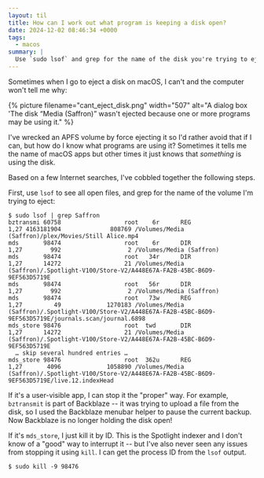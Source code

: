 ```yaml
---
layout: til
title: How can I work out what program is keeping a disk open?
date: 2024-12-02 08:46:34 +0000
tags:
  - macos
summary: |
  Use `sudo lsof` and grep for the name of the disk you're trying to eject.
---
```

Sometimes when I go to eject a disk on macOS, I can't and the computer won't tell me why:

{%
  picture
  filename="cant_eject_disk.png"
  width="507"
  alt="A dialog box 'The disk “Media (Saffron)” wasn't ejected because one or more programs may be using it."
%}

I've wrecked an APFS volume by force ejecting it so I'd rather avoid that if I can, but how do I know what programs are using it?
Sometimes it tells me the name of macOS apps but other times it just knows that *something* is using the disk.

Based on a few Internet searches, I've cobbled together the following steps.

First, use `lsof` to see all open files, and grep for the name of the volume I'm trying to eject:

```console
$ sudo lsof | grep Saffron
bztransmi 60758                  root    6r      REG               1,27 4163181904              808769 /Volumes/Media (Saffron)/plex/Movies/Still Alice.mp4
mds       98474                  root    6r      DIR               1,27        992                   2 /Volumes/Media (Saffron)
mds       98474                  root   34r      DIR               1,27      14272                  21 /Volumes/Media (Saffron)/.Spotlight-V100/Store-V2/A448E67A-FA2B-45BC-B6D9-9EF563D5719E
mds       98474                  root   56r      DIR               1,27        992                   2 /Volumes/Media (Saffron)
mds       98474                  root   73w      REG               1,27         49             1270183 /Volumes/Media (Saffron)/.Spotlight-V100/Store-V2/A448E67A-FA2B-45BC-B6D9-9EF563D5719E/journals.scan/journal.6898
mds_store 98476                  root  twd       DIR               1,27      14272                  21 /Volumes/Media (Saffron)/.Spotlight-V100/Store-V2/A448E67A-FA2B-45BC-B6D9-9EF563D5719E
  … skip several hundred entries …
mds_store 98476                  root  362u      REG               1,27       4096             1058890 /Volumes/Media (Saffron)/.Spotlight-V100/Store-V2/A448E67A-FA2B-45BC-B6D9-9EF563D5719E/live.12.indexHead
```

If it's a user-visible app, I can stop it the "proper" way.
For example, `bztransmit` is part of Backblaze -- it was trying to upload a file from the disk, so I used the Backblaze menubar helper to pause the current backup.
Now Backblaze is no longer holding the disk open!

If it's `mds_store`, I just kill it by ID.
This is the Spotlight indexer and I don't know of a "good" way to interrupt it -- but I've also never seen any issues from stopping it using `kill`.
I can get the process ID from the `lsof` output.

```console
$ sudo kill -9 98476
```
